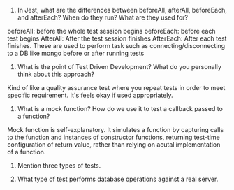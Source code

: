 <!-- Answers to the Short Answer Essay Questions go here -->


1. In Jest, what are the differences between beforeAll, afterAll, beforeEach, and afterEach? When do they run? What are they used for?

beforeAll: before the whole test session begins
beforeEach: before each test begins
AfterAll: After the test session finishes
AfterEach: After each test finishes.
These are used to perform task such as connecting/disconnecting to a DB like mongo before or after running tests

1. What is the point of Test Driven Development? What do you personally think about this approach?

Kind of like a quality assurance test where you repeat tests in order to meet specific requirement. It's feels okay if used appropriately.

1. What is a mock function? How do we use it to test a callback passed to a function?

Mock function is self-explanatory. It simulates a function by capturing calls to the function and instances of constructor functions, returning test-time configuration of return value, rather than relying on acutal implementation of a function.

1. Mention three types of tests.


1. What type of test performs database operations against a real server.
